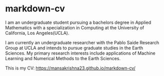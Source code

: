# markdown-cv
I am an undergraduate student pursuing a bachelors degree in Applied Mathematics with a specialization in Computing at the University of California, Los Angeles(UCLA). 

I am currently an undergraduate researcher with the Pablo Saide Research Group at UCLA and intends to pursue graduate studies in the Earth Sciences. My primary research interests include applications of Machine Learning and Numerical Methods to the Earth Sciences.

This is my CV: https://mansakrishna23.github.io/markdown-cv/ 
